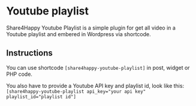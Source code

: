 
# Youtube playlist

Share4Happy Youtube Playlist is a simple plugin for get all video in a Youtube playlist and embered in Wordpress via shortcode.

## Instructions

You can use shortcode `[share4happy-youtube-playlist]` in post, widget or PHP code.

You also have to provide a Youtube API key and playlist id, look like this: `
[share4happy-youtube-playlist api_key="your api key" playlist_id="playlist id"]
`
